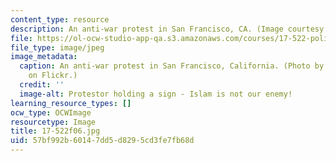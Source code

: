 ```yaml
---
content_type: resource
description: An anti-war protest in San Francisco, CA. (Image courtesy of Steve Rhodes.)
file: https://ol-ocw-studio-app-qa.s3.amazonaws.com/courses/17-522-politics-and-religion-fall-2006/57bf992b60147dd5d8295cd3fe7fb68d_17-522f06.jpg
file_type: image/jpeg
image_metadata:
  caption: An anti-war protest in San Francisco, California. (Photo by [Steve Rhodes](http://www.flickr.com/photos/ari/)
    on Flickr.)
  credit: ''
  image-alt: Protestor holding a sign - Islam is not our enemy!
learning_resource_types: []
ocw_type: OCWImage
resourcetype: Image
title: 17-522f06.jpg
uid: 57bf992b-6014-7dd5-d829-5cd3fe7fb68d
---
```

